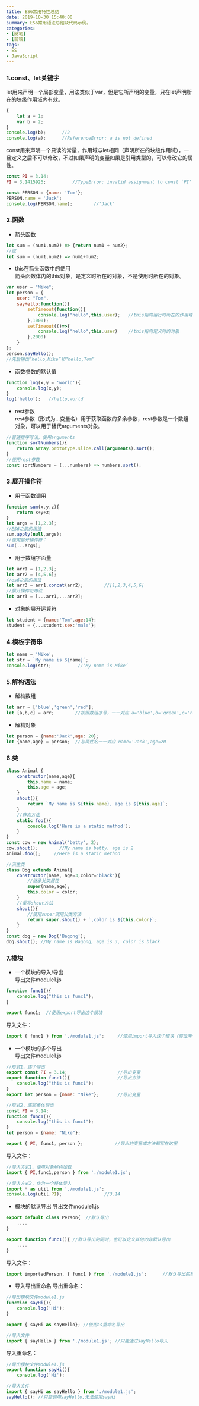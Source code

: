 ```yaml
---
title: ES6常用特性总结
date: 2019-10-30 15:40:00
summary: ES6常用语法总结及代码示例。
categories:
- [随笔]
- [前端]
tags:
- ES
- JavaScript
---
```

### 1.const、let关键字
let用来声明一个局部变量，用法类似于var，但是它所声明的变量，只在let声明所在的块级作用域内有效。
```js
{
    let a = 1;
    var b = 2;
}
console.log(b);      //2
console.log(a);      //ReferenceError: a is not defined
```

const用来声明一个只读的常量，作用域与let相同（声明所在的块级作用域），一旦定义之后不可以修改，不过如果声明的变量如果是引用类型的，可以修改它的属性。
```js
const PI = 3.14;
PI = 3.1415926;          //TypeError: invalid assignment to const `PI'

const PERSON = {name: 'Tom'};
PERSON.name = 'Jack';
console.log(PERSON.name);        //'Jack'
```

### 2.函数
- 箭头函数
```js
let sum = (num1,num2) => {return num1 + num2};
//或
let sum = (num1,num2) => num1+num2;
```
- this在箭头函数中的使用  
箭头函数体内的this对象，是定义时所在的对象，不是使用时所在的对象。
```js
var user = "Mike";
let person = {
    user: "Tom",
    sayHello:function(){
        setTimeout(function(){
            console.log("hello",this.user);   //this指向运行时所在的作用域
        },1000);
        setTimeout(()=>{
            console.log("hello",this.user)    //this指向定义时的对象
        },2000)
    }
};
person.sayHello();        
//先后输出“hello,Mike”和“hello,Tom”
```

- 函数参数的默认值
```js
function log(x,y = 'world'){
    console.log(x,y);
}
log('hello');   //hello,world
```
- rest参数  
rest参数（形式为...变量名）用于获取函数的多余参数，rest参数是一个数组对象，可以用于替代arguments对象。
```js
//普通排序写法，使用arguments
function sortNumbers(){
    return Array.prototype.slice.call(arguments).sort();
}
//使用rest参数
const sortNumbers = (...numbers) => numbers.sort();
```

### 3.展开操作符
- 用于函数调用
```js
function sum(x,y,z){
    return x+y+z;
}
let args = [1,2,3];
//ES6之前的用法
sum.apply(null,args);  
//使用展开操作符：
sum(...args);
```

- 用于数组字面量
```js
let arr1 = [1,2,3];
let arr2 = [4,5,6];
//es6之前的用法
let arr3 = arr1.concat(arr2);        //[1,2,3,4,5,6]
//展开操作符用法
let arr3 = [...arr1,...arr2];
```

- 对象的展开运算符
```js
let student = {name:'Tom',age:14};
student = {...student,sex:'male'};
```

### 4.模板字符串
```js
let name = 'Mike';
let str = `My name is ${name}`;
console.log(str);          //‘My name is Mike’
```

### 5.解构语法
- 解构数组
```js
let arr = ['blue','green','red'];
let [a,b,c] = arr;        //按照数组序号，一一对应 a='blue',b='green',c='red'
```

- 解构对象
```js
let person = {name:'Jack',age: 20};
let {name,age} = person;  //与属性名一一对应 name='Jack',age=20
```

### 6.类
```js
class Animal {
    constructor(name,age){
        this.name = name;
        this.age = age;
    }
    shout(){
        return `My name is ${this.name}, age is ${this.age}`;
    }
    //静态方法
    static foo(){
        console.log('Here is a static method');
    }
}
const cow = new Animal('betty', 2);
cow.shout();        //My name is betty, age is 2
Animal.foo();     //Here is a static method

//派生类
class Dog extends Animal{
    constructor(name, age=3,color='black'){
        //继承父类属性
        super(name,age);
        this.color = color;
    }
    //重写shout方法
    shout(){
        //使用super调用父类方法
        return super.shout() + `,color is ${this.color}`;
    }
}
const dog = new Dog('Bagong');
dog.shout(); //My name is Bagong, age is 3, color is black
```

### 7.模块
- 一个模块的导入/导出  
导出文件module1.js

```js
function func1(){
    console.log("this is func1");
}

export func1;  //使用export导出这个模块
```
导入文件：

```js
import { func1 } from './module1.js';     //使用import导入这个模块（假设两个文件在同级目录下）
```

- 一个模块的多个导出  
导出文件module1.js
```js
//形式1，逐个导出
export const PI = 3.14;                   //导出变量
export function func1(){                  //导出方法
    console.log("this is func1");
}
export let person = {name: "Nike"};       //导出变量

//形式2，底部集体导出
const PI = 3.14;                   
function func1(){                 
    console.log("this is func1");
}
let person = {name: "Nike"};

export { PI, func1, person };            //导出的变量或方法都写在这里
```

导入文件：
```js
//导入方式1，使用对象解构加载
import { PI,func1,person } from './module1.js';

//导入方式2，作为一个整体导入
import * as util from './module1.js';
console.log(util.PI);                //3.14
```

- 模块的默认导出
导出文件module1.js
```js
export default class Person{  //默认导出
    ....
}

export function func1(){ //默认导出的同时，也可以定义其他的非默认导出
    ....
}
```

导入文件：
```js
import importedPerson, { func1 } from './module1.js';      //默认导出的模块不需要使用{}包裹,同时可以在导入处自定义名称 
```

- 导入导出重命名
导出重命名：
```js
//导出模块文件module1.js
function sayHi(){
    console.log('Hi');
}

export { sayHi as sayHello}; //使用as重命名导出

//导入文件
import { sayHello } from './module1.js'; //只能通过sayHello导入
```
导入重命名：
```js
//导出模块文件module1.js
export function sayHi(){
    console.log('Hi');

//导入文件
import { sayHi as sayHello } from './module1.js';
sayHello(); //只能调用sayHello,无法使用sayHi
```